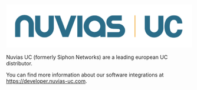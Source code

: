 ![Nuvias UC](/profile/nuvias-uc.png)

Nuvias UC (formerly Siphon Networks) are a leading european UC distributor.

You can find more information about our software integrations at https://developer.nuvias-uc.com.
